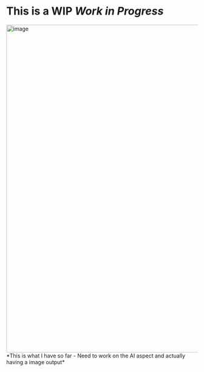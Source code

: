 # This is a WIP *Work in Progress*

<img width="860" height="864" alt="image" src="https://github.com/user-attachments/assets/15597b14-fc60-458f-b5b6-de5be092852d" />
*This is what I have so far - Need to work on the AI aspect and actually having a image output*
